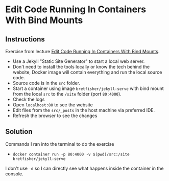 # Edit Code Running In Containers With Bind Mounts

## Instructions

Exercise from lecture [Edit Code Running In Containers With Bind Mounts](https://www.udemy.com/course/docker-mastery/learn/lecture/6775742#overview).

- Use a Jekyll "Static Site Generator" to start a local web server.
- Don't need to install the tools locally or know the tech behind the website, Docker image will contain everything and run the local source code.
- Source code is in the `src` folder.
- Start a container using image `bretfisher/jekyll-serve` with bind mount from the local `src` to the `/site` folder (port `80:4000`).
- Check the logs
- Open `localhost:80` to see the website
- Edit files from the `src/_posts` in the host machine via preferred IDE.
- Refresh the browser to see the changes

## Solution

Commands I ran into the terminal to do the exercise

- `docker container run -p 80:4000 -v $(pwd)/src:/site bretfisher/jekyll-serve`

I don't use `-d` so I can directly see what happens inside the container in the console.
